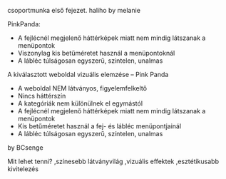 csoportmunka első fejezet. 
haliho by melanie

PinkPanda:
- A fejlécnél megjelenő háttérképek miatt nem mindig látszanak a menüpontok
- Viszonylag kis betűméretet használ a menüpontoknál
- A lábléc túlságosan egyszerű, szintelen, unalmas

A kiválasztott weboldal vizuális elemzése – Pink Panda

- A weboldal NEM látványos, figyelemfelkeltő
- Nincs háttérszín
- A kategóriák nem különülnek el egymástól
- A fejlécnél megjelenő háttérképek miatt nem mindig látszanak a menüpontok
- Kis betűméretet használ a fej- és lábléc menüpontjainál
- A lábléc túlságosan egyszerű, színtelen, unalmas

by BCsenge

Mit lehet tenni?
,színesebb látványvilág
,vizuális effektek
,esztétikusabb kivitelezés
